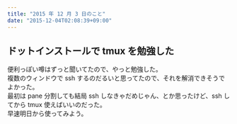 ```yaml
---
title: "2015 年 12 月 3 日のこと"
date: "2015-12-04T02:08:39+09:00"
---
```


## ドットインストールで tmux を勉強した

便利っぽい噂はずっと聞いてたので、やっと勉強した。  
複数のウィンドウで ssh するのだるいと思ってたので、それを解消できそうでよかった。  
最初は pane 分割しても結局 ssh しなきゃだめじゃん、とか思ったけど、ssh してから tmux 使えばいいのだった。  
早速明日から使ってみよう。

